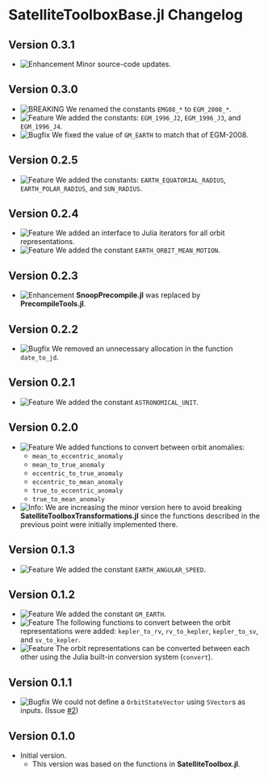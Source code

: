 SatelliteToolboxBase.jl Changelog
=================================

Version 0.3.1
-------------

- ![Enhancement][badge-enhancement] Minor source-code updates.

Version 0.3.0
-------------

- ![BREAKING][badge-breaking] We renamed the constants `EMG08_*` to `EGM_2008_*`.
- ![Feature][badge-feature] We added the constants: `EGM_1996_J2`, `EGM_1996_J3`, and
  `EGM_1996_J4`.
- ![Bugfix][badge-bugfix] We fixed the value of `GM_EARTH` to match that of EGM-2008.

Version 0.2.5
-------------

- ![Feature][badge-feature] We added the constants: `EARTH_EQUATORIAL_RADIUS`,
  `EARTH_POLAR_RADIUS`, and `SUN_RADIUS`.

Version 0.2.4
-------------

- ![Feature][badge-feature] We added an interface to Julia iterators for all orbit
  representations.
- ![Feature][badge-feature] We added the constant `EARTH_ORBIT_MEAN_MOTION`.

Version 0.2.3
-------------

- ![Enhancement][badge-enhancement] **SnoopPrecompile.jl** was replaced by
  **PrecompileTools.jl**.

Version 0.2.2
-------------

- ![Bugfix][badge-bugfix] We removed an unnecessary allocation in the function `date_to_jd`.

Version 0.2.1
-------------

- ![Feature][badge-feature] We added the constant `ASTRONOMICAL_UNIT`.

Version 0.2.0
-------------

- ![Feature][badge-feature] We added functions to convert between orbit anomalies:
  - `mean_to_eccentric_anomaly`
  - `mean_to_true_anomaly`
  - `eccentric_to_true_anomaly`
  - `eccentric_to_mean_anomaly`
  - `true_to_eccentric_anomaly`
  - `true_to_mean_anomaly`
- ![Info][badge-info]: We are increasing the minor version here to avoid breaking
  **SatelliteToolboxTransformations.jl** since the functions described in the previous point
  were initially implemented there.

Version 0.1.3
-------------

- ![Feature][badge-feature] We added the constant `EARTH_ANGULAR_SPEED`.

Version 0.1.2
-------------

- ![Feature][badge-feature] We added the constant `GM_EARTH`.
- ![Feature][badge-feature] The following functions to convert between the orbit
  representations were added: `kepler_to_rv`, `rv_to_kepler`, `kepler_to_sv`, and
  `sv_to_kepler`.
- ![Feature][badge-feature] The orbit representations can be converted between each other
  using the Julia built-in conversion system (`convert`).

Version 0.1.1
-------------

- ![Bugfix][badge-bugfix] We could not define a `OrbitStateVector` using `SVector`s as
  inputs. (Issue [#2][gh-issue-2])

Version 0.1.0
-------------

- Initial version.
  - This version was based on the functions in **SatelliteToolbox.jl**.

[badge-breaking]: https://img.shields.io/badge/BREAKING-red.svg
[badge-deprecation]: https://img.shields.io/badge/Deprecation-orange.svg
[badge-feature]: https://img.shields.io/badge/Feature-green.svg
[badge-enhancement]: https://img.shields.io/badge/Enhancement-blue.svg
[badge-bugfix]: https://img.shields.io/badge/Bugfix-purple.svg
[badge-info]: https://img.shields.io/badge/Info-gray.svg

[gh-issue-2]: https://github.com/JuliaSpace/SatelliteToolboxBase.jl/issues/2
